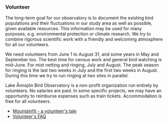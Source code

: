 ### Volunteer

The long-term goal for our observatory is to document the existing bird populations and their fluctuations in our study area as well as possible, given available resources. This information may be used for many purposes, e.g. environmental protection or climate research. We try to combine rigorous scientific work with a friendly and welcoming atmosphere for all our volunteers.

We need volunteers from June 1 to August 31, and some years in May and September too. The best time for census work and general bird watching is mid-June. For mist netting and ringing, July and August. The peak season for ringing is the last two weeks in July and the first two weeks in August. During this time we try to run ringing at two sites in parallel.

Lake Ånnsjön Bird Observatory is a non-profit organization run entirely by volunteers. No salaries are paid. In some specific projects, we may have an opportunity to reimburse expenses such as train tickets. Accommodation is free for all volunteers.

- [Mountainfit - a volunteer's tale](#volunteer/mountainfit)
- [Volunteer's FAQ](#volunteer/faq)